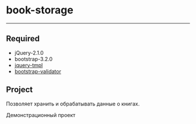# book-storage

***

## Required

 * jQuery-2.1.0
 * bootstrap-3.2.0
 * [jquery-tmpl](https://github.com/KanbanSolutions/jquery-tmpl)
 * [bootstrap-validator](https://github.com/wpic/bootstrap.validator.js/tree/master)

## Project
Позволяет хранить и обрабатывать данные о книгах.

Демонстрационный проект
